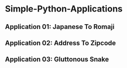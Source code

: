 # Simple-Python-Applications

## Application 01: Japanese To Romaji

## Application 02: Address To Zipcode

## Application 03: Gluttonous Snake
